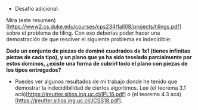 - Desafío adicional: 

Mira (este resumen)[https://www2.cs.duke.edu/courses/cps234/fall08/projects/tilings.pdf] sobre el problema de tiling. Con eso deberías poder hacer una demostración de que resolver el siguiente problema es indecidible: 

**Dado un conjunto de piezas de dominó cuadrados de 1x1 (tienes infinitas piezas de cada tipo), y un plano que ya ha sido teselado parcialmente por estos dominos, 
¿existe una forma de cubrirl todo el plano con piezas de los tipos entregados?**

- Puedes ver algunos resultados de mi trabajo donde he tenido que demostrar la indecidibilidad de ciertos algoritmos. Lee (el teorema 3.1 acá)[https://jreutter.sitios.ing.uc.cl/IPL16.pdf] o (el teorema 4.3 acá)[https://jreutter.sitios.ing.uc.cl/JCSS18.pdf].

